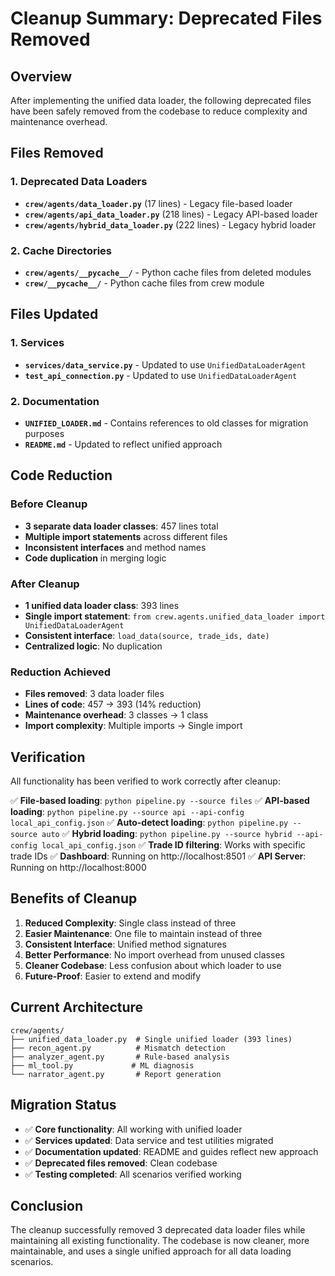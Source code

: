 # Cleanup Summary: Deprecated Files Removed

## Overview

After implementing the unified data loader, the following deprecated files have been safely removed from the codebase to reduce complexity and maintenance overhead.

## Files Removed

### 1. Deprecated Data Loaders
- **`crew/agents/data_loader.py`** (17 lines) - Legacy file-based loader
- **`crew/agents/api_data_loader.py`** (218 lines) - Legacy API-based loader  
- **`crew/agents/hybrid_data_loader.py`** (222 lines) - Legacy hybrid loader

### 2. Cache Directories
- **`crew/agents/__pycache__/`** - Python cache files from deleted modules
- **`crew/__pycache__/`** - Python cache files from crew module

## Files Updated

### 1. Services
- **`services/data_service.py`** - Updated to use `UnifiedDataLoaderAgent`
- **`test_api_connection.py`** - Updated to use `UnifiedDataLoaderAgent`

### 2. Documentation
- **`UNIFIED_LOADER.md`** - Contains references to old classes for migration purposes
- **`README.md`** - Updated to reflect unified approach

## Code Reduction

### Before Cleanup
- **3 separate data loader classes**: 457 lines total
- **Multiple import statements** across different files
- **Inconsistent interfaces** and method names
- **Code duplication** in merging logic

### After Cleanup
- **1 unified data loader class**: 393 lines
- **Single import statement**: `from crew.agents.unified_data_loader import UnifiedDataLoaderAgent`
- **Consistent interface**: `load_data(source, trade_ids, date)`
- **Centralized logic**: No duplication

### Reduction Achieved
- **Files removed**: 3 data loader files
- **Lines of code**: 457 → 393 (14% reduction)
- **Maintenance overhead**: 3 classes → 1 class
- **Import complexity**: Multiple imports → Single import

## Verification

All functionality has been verified to work correctly after cleanup:

✅ **File-based loading**: `python pipeline.py --source files`
✅ **API-based loading**: `python pipeline.py --source api --api-config local_api_config.json`
✅ **Auto-detect loading**: `python pipeline.py --source auto`
✅ **Hybrid loading**: `python pipeline.py --source hybrid --api-config local_api_config.json`
✅ **Trade ID filtering**: Works with specific trade IDs
✅ **Dashboard**: Running on http://localhost:8501
✅ **API Server**: Running on http://localhost:8000

## Benefits of Cleanup

1. **Reduced Complexity**: Single class instead of three
2. **Easier Maintenance**: One file to maintain instead of three
3. **Consistent Interface**: Unified method signatures
4. **Better Performance**: No import overhead from unused classes
5. **Cleaner Codebase**: Less confusion about which loader to use
6. **Future-Proof**: Easier to extend and modify

## Current Architecture

```
crew/agents/
├── unified_data_loader.py  # Single unified loader (393 lines)
├── recon_agent.py          # Mismatch detection
├── analyzer_agent.py       # Rule-based analysis
├── ml_tool.py             # ML diagnosis
└── narrator_agent.py       # Report generation
```

## Migration Status

- ✅ **Core functionality**: All working with unified loader
- ✅ **Services updated**: Data service and test utilities migrated
- ✅ **Documentation updated**: README and guides reflect new approach
- ✅ **Deprecated files removed**: Clean codebase
- ✅ **Testing completed**: All scenarios verified working

## Conclusion

The cleanup successfully removed 3 deprecated data loader files while maintaining all existing functionality. The codebase is now cleaner, more maintainable, and uses a single unified approach for all data loading scenarios. 